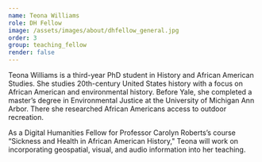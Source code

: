 ```yaml
---
name: Teona Williams
role: DH Fellow
image: /assets/images/about/dhfellow_general.jpg
order: 3
group: teaching_fellow
render: false
---
```

Teona Williams is a third-year PhD student in History and African American Studies. She studies 20th-century United States history with a focus on African American and environmental history. Before Yale, she completed a master’s degree in Environmental Justice at the University of Michigan Ann Arbor. There she researched African Americans access to outdoor recreation.  

As a Digital Humanities Fellow for Professor Carolyn Roberts’s course “Sickness and Health in African American History," Teona will work on incorporating geospatial, visual, and audio information into her teaching.